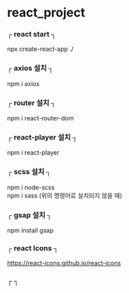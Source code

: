 # react_project       

### ┌  react start  ┐           
npx create-react-app ./       

### ┌  axios 설치  ┐       
npm i axios      

### ┌  router 설치  ┐      
npm i react-router-dom       

### ┌  react-player 설치  ┐      
npm i react-player      

### ┌  scss 설치  ┐       
npm i node-scss        
npm i sass (위의 명령어로 설치되지 않을 때)      

### ┌  gsap 설치  ┐         
npm install gsap         

### ┌  react Icons  ┐       
https://react-icons.github.io/react-icons      

### ┌    ┐     
